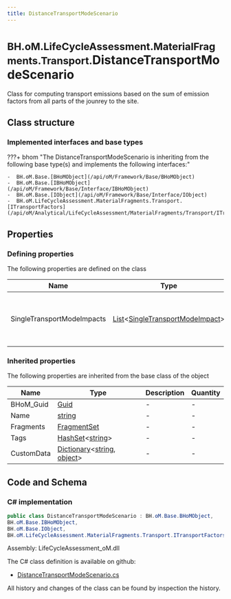 ```yaml
---
title: DistanceTransportModeScenario
---
```


# <small>BH.oM.LifeCycleAssessment.MaterialFragments.Transport.</small>**DistanceTransportModeScenario**

Class for computing transport emissions based on the sum of emission factors from all parts of the jounrey to the site.

## Class structure

### Implemented interfaces and base types

???+ bhom "The DistanceTransportModeScenario is inheriting from the following base type(s) and implements the following interfaces:"

    -  BH.oM.Base.[BHoMObject](/api/oM/Framework/Base/BHoMObject)
    -  BH.oM.Base.[IBHoMObject](/api/oM/Framework/Base/Interface/IBHoMObject)
    -  BH.oM.Base.[IObject](/api/oM/Framework/Base/Interface/IObject)
    -  BH.oM.LifeCycleAssessment.MaterialFragments.Transport.[ITransportFactors](/api/oM/Analytical/LifeCycleAssessment/MaterialFragments/Transport/ITransportFactors)


## Properties



### Defining properties

The following properties are defined on the class

| Name             | Type             | Description      | Quantity         |
|------------------|------------------|------------------|------------------|
| SingleTransportModeImpacts | [List](https://learn.microsoft.com/en-us/dotnet/api/System.Collections.Generic.List-1?view=netstandard-2.0)&lt;[SingleTransportModeImpact](/api/oM/Analytical/LifeCycleAssessment/MaterialFragments/Transport/SingleTransportModeImpact)&gt; | List of impacts from all parts of transport to site. | - |


### Inherited properties
The following properties are inherited from the base class of the object

| Name             | Type             | Description      | Quantity         |
|------------------|------------------|------------------|------------------|
| BHoM_Guid | [Guid](https://learn.microsoft.com/en-us/dotnet/api/System.Guid?view=netstandard-2.0) | - | - |
| Name | [string](https://learn.microsoft.com/en-us/dotnet/api/System.String?view=netstandard-2.0) | - | - |
| Fragments | [FragmentSet](/api/oM/Framework/Base/FragmentSet) | - | - |
| Tags | [HashSet](https://learn.microsoft.com/en-us/dotnet/api/System.Collections.Generic.HashSet-1?view=netstandard-2.0)&lt;[string](https://learn.microsoft.com/en-us/dotnet/api/System.String?view=netstandard-2.0)&gt; | - | - |
| CustomData | [Dictionary](https://learn.microsoft.com/en-us/dotnet/api/System.Collections.Generic.Dictionary-2?view=netstandard-2.0)&lt;[string](https://learn.microsoft.com/en-us/dotnet/api/System.String?view=netstandard-2.0), [object](https://learn.microsoft.com/en-us/dotnet/api/System.Object?view=netstandard-2.0)&gt; | - | - |


## Code and Schema

### C# implementation

``` C# title="C#"
public class DistanceTransportModeScenario : BH.oM.Base.BHoMObject,
BH.oM.Base.IBHoMObject,
BH.oM.Base.IObject,
BH.oM.LifeCycleAssessment.MaterialFragments.Transport.ITransportFactors
```

Assembly: LifeCycleAssessment_oM.dll

The C# class definition is available on github:

- [DistanceTransportModeScenario.cs](https://github.com/BHoM/BHoM/blob/develop/LifeCycleAssessment_oM/MaterialFragments\Transport\DistanceTransportModeScenario.cs)

All history and changes of the class can be found by inspection the history.
